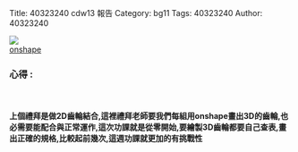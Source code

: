 Title: 40323240 cdw13 報告
Category: bg11
Tags: 40323240
Author: 40323240


<!-- PELICAN_END_SUMMARY -->
<img src="http://i.imgur.com/C3FvmEf.png">
</br>
<a href="https://cad.onshape.com/documents/e2e595780c10300007fbdaa6/w/653277ffaa59a8325872d074/e/3f64b732d52aab9e3c9ff5a5">onshape</a> 
</br>
<h3>心得 :</h3>
</br>
<h4>上個禮拜是做2D齒輪結合,這裡禮拜老師要我們每組用onshape畫出3D的齒輪,也必需要能配合與正常運作,這次功課就是從零開始,要繪製3D齒輪都要自己查表,畫出正確的規格,比較起前幾次,這週功課就更加的有挑戰性</h4>

